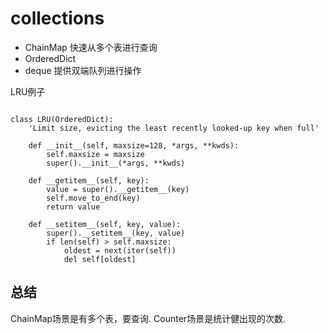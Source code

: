 # collections 

+ ChainMap 快速从多个表进行查询
+ OrderedDict 
+ deque 提供双端队列进行操作




LRU例子
```

class LRU(OrderedDict):
    'Limit size, evicting the least recently looked-up key when full'

    def __init__(self, maxsize=128, *args, **kwds):
        self.maxsize = maxsize
        super().__init__(*args, **kwds)

    def __getitem__(self, key):
        value = super().__getitem__(key)
        self.move_to_end(key)
        return value

    def __setitem__(self, key, value):
        super().__setitem__(key, value)
        if len(self) > self.maxsize:
            oldest = next(iter(self))
            del self[oldest]

```


## 总结

ChainMap场景是有多个表，要查询.
Counter场景是统计健出现的次数.
